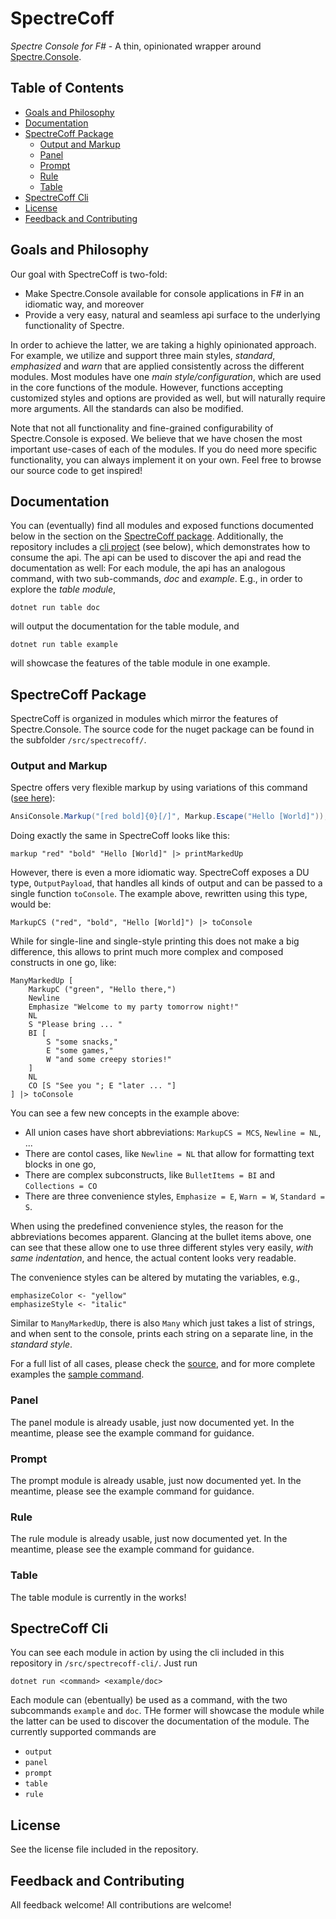 # SpectreCoff
_Spectre Console for F#_ - A thin, opinionated wrapper around [Spectre.Console](https://github.com/spectreconsole/spectre.console).

## Table of Contents
- [Goals and Philosophy](#goals-and-philosophy)
- [Documentation](#documentation)
- [SpectreCoff Package](#spectrecoff-package)
  * [Output and Markup](#output-and-markup)
  * [Panel](#panel)
  * [Prompt](#prompt)
  * [Rule](#rule)
  * [Table](#table)
- [SpectreCoff Cli](#spectrecoff-cli)
- [License](#license)
- [Feedback and Contributing](#feedback-and-contributing)

## Goals and Philosophy
Our goal with SpectreCoff is two-fold: 
* Make Spectre.Console available for console applications in F# in an idiomatic way, and moreover
* Provide a very easy, natural and seamless api surface to the underlying functionality of Spectre.

In order to achieve the latter, we are taking a highly opinionated approach. For example, we utilize and support three main styles, _standard_, _emphasized_ and _warn_ that are applied consistently across the different modules. Most modules have one _main style/configuration_, which are used in the core functions of the module. However, functions accepting customized styles and options are provided as well, but will naturally require more arguments. All the standards can also be modified.

Note that not all functionality and fine-grained configurability of Spectre.Console is exposed. We believe that we have chosen the most important use-cases of each of the modules. If you do need more specific functionality, you can always implement it on your own. Feel free to browse our source code to get inspired!  

## Documentation
You can (eventually) find all modules and exposed functions documented below in the section on the [SpectreCoff package](#spectrecoff-package). Additionally, the repository includes a [cli project](#spectrecoff-cli) (see below), which demonstrates how to consume the api. The api can be used to discover the api and read the documentation as well: For each module, the api has an analogous command, with two sub-commands, _doc_ and _example_. E.g., in order to explore the _table module_,

```PS
dotnet run table doc
```
will output the documentation for the table module, and 
```PS
dotnet run table example
```
will showcase the features of the table module in one example.

## SpectreCoff Package
SpectreCoff is organized in modules which mirror the features of Spectre.Console. The source code for the nuget package can be found in the subfolder `/src/spectrecoff/`.

### Output and Markup
Spectre offers very flexible markup by using variations of this command ([see here](https://spectreconsole.net/markup)):
```Cs
AnsiConsole.Markup("[red bold]{0}[/]", Markup.Escape("Hello [World]"));
```
Doing exactly the same in SpectreCoff looks like this:
```Fs
markup "red" "bold" "Hello [World]" |> printMarkedUp    
```
However, there is even a more idiomatic way. SpectreCoff exposes a DU type, `OutputPayload`, that handles all kinds of output and can be passed to a single function `toConsole`. The example above, rewritten using this type, would be:
```Fs
MarkupCS ("red", "bold", "Hello [World]") |> toConsole
```
While for single-line and single-style printing this does not make a big difference, this allows to print much more complex and composed constructs in one go, like:
```Fs
ManyMarkedUp [
    MarkupC ("green", "Hello there,")
    Newline
    Emphasize "Welcome to my party tomorrow night!"
    NL
    S "Please bring ... "
    BI [
        S "some snacks,"
        E "some games,"
        W "and some creepy stories!"
    ]
    NL
    CO [S "See you "; E "later ... "]
] |> toConsole
``` 
You can see a few new concepts in the example above:
* All union cases have short abbreviations: `MarkupCS = MCS`, `Newline = NL`, ... 
* There are contol cases, like `Newline = NL` that allow for formatting text blocks in one go,
* There are complex subconstructs, like `BulletItems = BI` and `Collections = CO`
* There are three convenience styles, `Emphasize = E`, `Warn = W`, `Standard = S`.

When using the predefined convenience styles, the reason for the abbreviations becomes apparent. Glancing at the bullet items above, one can see that these allow one to use three different styles very easily, _with same indentation_, and hence, the actual content looks very readable.

The convenience styles can be altered by mutating the variables, e.g.,
```Fs
emphasizeColor <- "yellow"
emphasizeStyle <- "italic"
```

Similar to `ManyMarkedUp`, there is also `Many` which just takes a list of strings, and when sent to the console, prints each string on a separate line, in the _standard style_. 

For a full list of all cases, please check the [source](https://github.com/EluciusFTW/SpectreCoff/blob/main/src/spectrecoff/Output.fs), and for more complete examples the [sample command](https://github.com/EluciusFTW/SpectreCoff/blob/main/src/spectrecoff-cli/commands/Output.fs).

### Panel
The panel module is already usable, just now documented yet. In the meantime, please see the example command for guidance. 

### Prompt
The prompt module is already usable, just now documented yet. In the meantime, please see the example command for guidance. 

### Rule
The rule module is already usable, just now documented yet. In the meantime, please see the example command for guidance.

### Table
The table module is currently in the works!

## SpectreCoff Cli
You can see each module in action by using the cli included in this repository in `/src/spectrecoff-cli/`. Just run 
```PS
dotnet run <command> <example/doc>
```
Each module can (ebentually) be used as a command, with the two subcommands `example` and `doc`. THe former will showcase the module while the latter can be used to discover the documentation of the module. The currently supported commands are
* `output`
* `panel`
* `prompt`
* `table` 
* `rule`

## License
See the license file included in the repository.

## Feedback and Contributing
All feedback welcome!
All contributions are welcome!
